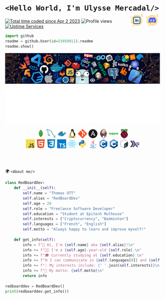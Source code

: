 # `<Hello World, I'm Ulysse Mercadal/>` <a href="https://discord.com/users/525004616501559296" target="_blank"><img align="right" alt="My Discord" width="50px" src="./img/discord.png" /></a> <a href="https://www.linkedin.com/in/ulysse-mercadal-371a68297" target="_blank"><img align="right" alt="my LinkedIn" width="50px" src="./img/linkedin.png" /></a>


<a href="https://wakatime.com/@86f1e87d-133e-42e9-902b-52ee8778b853"><img src="https://wakatime.com/badge/user/86f1e87d-133e-42e9-902b-52ee8778b853.svg" alt="Total time coded since Apr 2 2023" /></a>
<img src="https://komarev.com/ghpvc/?username=RedBoardDev&color=2347cc&style=flat-square&label=Profile views" alt="Profile views">
[![Uptime Services](https://img.shields.io/badge/Uptime%20Services-Click%20to%20View-brightgreen)](https://uptime.thomasott.fr)
```python
import github
readme = github.User(id=53050011).readme
readme.show()
```

<img src="./img/header.png">

<p align="center">
  <img src="https://raw.githubusercontent.com/RedBoardDev/RedBoardDev/d11da97da94e4972321232e9df04cbd47e208c7e/github-metrics.svg">
  <br/>
  <br/>
  <img height="30" src="https://raw.githubusercontent.com/devicons/devicon/master/icons/mongodb/mongodb-original.svg">
  <img height="30" src="https://raw.githubusercontent.com/devicons/devicon/master/icons/mysql/mysql-original.svg">
  <img height="30" src="https://raw.githubusercontent.com/devicons/devicon/master/icons/docker/docker-original.svg">
  <img height="30" src="https://raw.githubusercontent.com/devicons/devicon/master/icons/linux/linux-original.svg">
  <img height="30" src="https://raw.githubusercontent.com/devicons/devicon/master/icons/git/git-original.svg">
  <img height="30" src="https://raw.githubusercontent.com/devicons/devicon/master/icons/ansible/ansible-original.svg">
  <img height="30" src="https://raw.githubusercontent.com/devicons/devicon/master/icons/jenkins/jenkins-original.svg">
  <img height="30" src="https://raw.githubusercontent.com/devicons/devicon/master/icons/nginx/nginx-original.svg">
  <img height="30" src="https://raw.githubusercontent.com/devicons/devicon/master/icons/raspberrypi/raspberrypi-original.svg">
  <br/>
  <img height="30" src="https://raw.githubusercontent.com/devicons/devicon/master/icons/javascript/javascript-original.svg">
  <img height="30" src="https://raw.githubusercontent.com/devicons/devicon/master/icons/html5/html5-original.svg">
  <img height="30" src="https://raw.githubusercontent.com/devicons/devicon/master/icons/css3/css3-original.svg">
  <img height="30" src="https://raw.githubusercontent.com/devicons/devicon/master/icons/typescript/typescript-original.svg">
  <img height="30" src="https://raw.githubusercontent.com/devicons/devicon/master/icons/react/react-original.svg">
  <img height="30" src="https://raw.githubusercontent.com/devicons/devicon/master/icons/python/python-original.svg">
  <img height="30" src="https://raw.githubusercontent.com/devicons/devicon/master/icons/java/java-original.svg">
  <img height="30" src="https://raw.githubusercontent.com/devicons/devicon/master/icons/c/c-original.svg">
  <img height="30" src="https://raw.githubusercontent.com/devicons/devicon/master/icons/cplusplus/cplusplus-original.svg">
  <img height="30" src="https://raw.githubusercontent.com/devicons/devicon/master/icons/bash/bash-original.svg">
  <img height="30" src="https://raw.githubusercontent.com/devicons/devicon/master/icons/haskell/haskell-original.svg">
</p>
<br/>
<br/>

🌍 `<About me/>`
```python
class RedBoardDev:
    def __init__(self):
        self.name = "Thomas OTT"
        self.alias = "RedBoardDev"
        self.age = 20
        self.role = "Freelance Software Developer"
        self.education = "Student at Epitech Mulhouse"
        self.interests = ["Cryptocurrency", "Badminton"]
        self.languages = ["French", "English"]
        self.motto = "Always happy to learn and improve myself!"

    def get_info(self):
        info = f"👋 Hi, I'm {self.name} aka {self.alias}!\n"
        info += f"👨‍💻 I'm a {self.age}-year-old {self.role}.\n"
        info += f"🎓 Currently studying at {self.education}.\n"
        info += f"🌐 I can communicate in {self.languages[0]} and {self.languages[1]}.\n"
        info += f"💡 My interests include: {' '.join(self.interests)}\n"
        info += f"🏹 My motto: {self.motto}\n"
        return info

redboarddev = RedBoardDev()
print(redboarddev.get_info())
```
